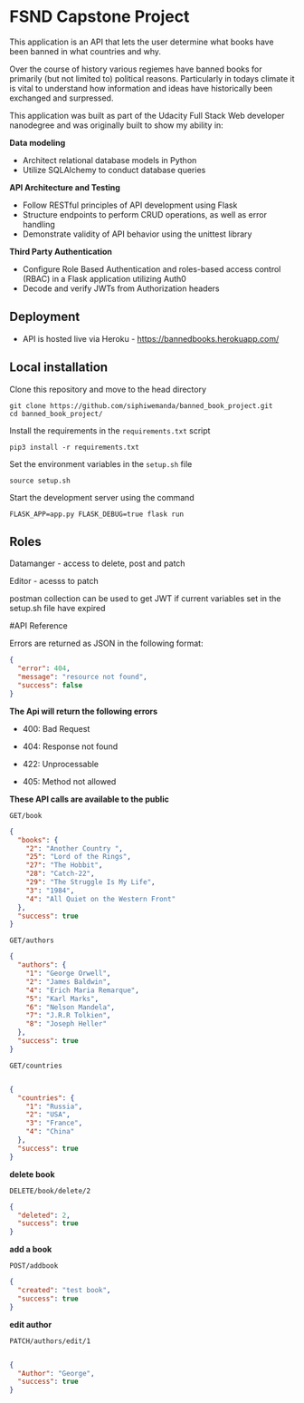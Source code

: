 # FSND Capstone Project

This application is an API that lets the user determine what books have been banned in what countries and why.

Over the course of history various regiemes have banned books for primarily (but not limited to) political reasons. Particularly in todays climate it is vital to understand how information and ideas have historically been exchanged and surpressed.


This application was built as part of the Udacity Full Stack Web developer nanodegree
and was originally built to show my ability in:

**Data modeling**

- Architect relational database models in Python
- Utilize SQLAlchemy to conduct database queries

**API Architecture and Testing**

- Follow RESTful principles of API development using Flask
- Structure endpoints to perform CRUD operations, as well as error handling
- Demonstrate validity of API behavior using the unittest library

**Third Party Authentication**

- Configure Role Based Authentication and roles-based access control (RBAC) in a Flask application utilizing Auth0
- Decode and verify JWTs from Authorization headers

## Deployment

- API is hosted live via Heroku - https://bannedbooks.herokuapp.com/

## Local installation

Clone this repository and move to the head directory
```
git clone https://github.com/siphiwemanda/banned_book_project.git
cd banned_book_project/
```

Install the requirements in the `requirements.txt` script
```
pip3 install -r requirements.txt
```

Set the environment variables in the `setup.sh` file
```
source setup.sh
```
Start the development server using the command
```
FLASK_APP=app.py FLASK_DEBUG=true flask run
```

## Roles
Datamanger - access to delete, post and patch

Editor - acesss to patch

postman collection can be used to get JWT if current variables set in the setup.sh file  have expired



#API Reference

Errors are returned as JSON in the following format:

```json
{
  "error": 404, 
  "message": "resource not found", 
  "success": false
}
```

**The Api will return the following errors**

- 400: Bad Request

- 404: Response not found

- 422: Unprocessable

- 405: Method not allowed

**These API calls are available to the public** 

`GET/book`

````json
{
  "books": {
    "2": "Another Country ", 
    "25": "Lord of the Rings", 
    "27": "The Hobbit", 
    "28": "Catch-22", 
    "29": "The Struggle Is My Life", 
    "3": "1984", 
    "4": "All Quiet on the Western Front"
  }, 
  "success": true
}
````


`GET/authors`

````json
{
  "authors": {
    "1": "George Orwell", 
    "2": "James Baldwin", 
    "4": "Erich Maria Remarque", 
    "5": "Karl Marks", 
    "6": "Nelson Mandela", 
    "7": "J.R.R Tolkien", 
    "8": "Joseph Heller"
  }, 
  "success": true
}
````


`GET/countries`

```json

{
  "countries": {
    "1": "Russia", 
    "2": "USA", 
    "3": "France", 
    "4": "China"
  }, 
  "success": true
}
```

**delete book** 

`DELETE/book/delete/2`

```json
{
  "deleted": 2,
  "success": true
}
```


**add a book**

`POST/addbook`

```json
{
  "created": "test book",
  "success": true
}
```
**edit author**

`PATCH/authors/edit/1`

```json

{
  "Author": "George",
  "success": true
}
```



